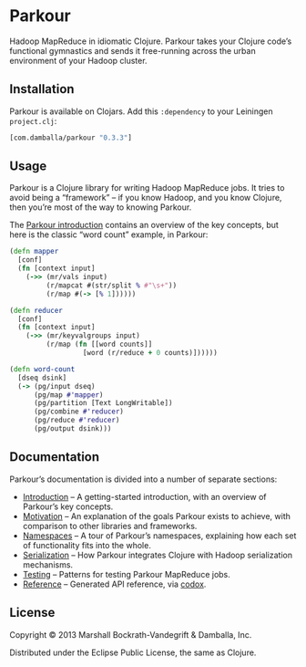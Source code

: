 # Parkour

Hadoop MapReduce in idiomatic Clojure.  Parkour takes your Clojure code’s
functional gymnastics and sends it free-running across the urban environment of
your Hadoop cluster.

## Installation

Parkour is available on Clojars.  Add this `:dependency` to your Leiningen
`project.clj`:

```clj
[com.damballa/parkour "0.3.3"]
```

## Usage

Parkour is a Clojure library for writing Hadoop MapReduce jobs.  It tries to
avoid being a “framework” – if you know Hadoop, and you know Clojure, then
you’re most of the way to knowing Parkour.

The [Parkour introduction][intro] contains an overview of the key concepts, but
here is the classic “word count” example, in Parkour:

```clj
(defn mapper
  [conf]
  (fn [context input]
    (->> (mr/vals input)
         (r/mapcat #(str/split % #"\s+"))
         (r/map #(-> [% 1])))))

(defn reducer
  [conf]
  (fn [context input]
    (->> (mr/keyvalgroups input)
         (r/map (fn [[word counts]]
                  [word (r/reduce + 0 counts)])))))

(defn word-count
  [dseq dsink]
  (-> (pg/input dseq)
      (pg/map #'mapper)
      (pg/partition [Text LongWritable])
      (pg/combine #'reducer)
      (pg/reduce #'reducer)
      (pg/output dsink)))
```

## Documentation

Parkour’s documentation is divided into a number of separate sections:

- [Introduction][intro] – A getting-started introduction, with an overview of
  Parkour’s key concepts.
- [Motivation][motivation] – An explanation of the goals Parkour exists to
  achieve, with comparison to other libraries and frameworks.
- [Namespaces][namespaces] – A tour of Parkour’s namespaces, explaining how each
  set of functionality fits into the whole.
- [Serialization][serialization] – How Parkour integrates Clojure with Hadoop
  serialization mechanisms.
- [Testing][testing] – Patterns for testing Parkour MapReduce jobs.
- [Reference][api] – Generated API reference, via [codox][codox].

## License

Copyright © 2013 Marshall Bockrath-Vandegrift & Damballa, Inc.

Distributed under the Eclipse Public License, the same as Clojure.

[intro]: https://github.atl.damballa/rnd/parkour/blob/master/doc/intro.md
[motivation]: https://github.atl.damballa/rnd/parkour/blob/master/doc/motivation.md
[namespaces]: https://github.atl.damballa/rnd/parkour/blob/master/doc/namespaces.md
[serialization]: https://github.atl.damballa/rnd/parkour/blob/master/doc/serialization.md
[testing]: https://github.atl.damballa/rnd/parkour/blob/master/doc/testing.md
[api]: https://github.atl.damballa/pages/rnd/parkour/
[codox]: https://github.com/weavejester/codox
